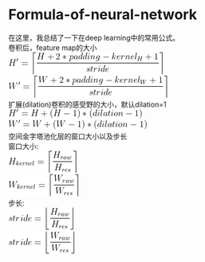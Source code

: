 # Formula-of-neural-network
在这里，我总结了一下在deep learning中的常用公式。  
卷积后，feature map的大小  
![image](formula_0.gif)  
![image](formula_1.gif)  
扩展(dilation)卷积的感受野的大小，默认dilation=1  
![image](formula_2.gif)  
![image](formula_3.gif)  
空间金字塔池化层的窗口大小以及步长  
窗口大小:  
![image](formula_4.gif)  
![image](formula_5.gif)  
步长:  
![image](formula_6.gif)  
![image](formula_7.gif)  
